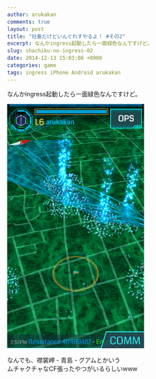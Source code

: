 ```yaml
---
author: arukakan
comments: true
layout: post
title: "社畜だけどいんぐれすやるよ！ #その2"
excerpt: なんかingress起動したら一面緑色なんですけど。
slug: shachiku-no-ingress-02
date: 2014-12-13 15:03:08 +0900
categories: game
tags: ingress iPhone Android arukakan
---
```

なんかingress起動したら一面緑色なんですけど。
<!--more-->

<img src="/img/12/13/ingress.png" width="320px" height="568px" alt="ingress" title="ingress" />

なんでも、襟裳岬 - 青島 - グアムとかいう  
ムチャクチャなCF張ったやつがいるらしいwww
